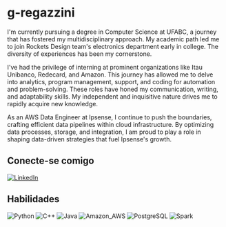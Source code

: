 # g-regazzini
I'm currently pursuing a degree in Computer Science at UFABC, a journey that has fostered my multidisciplinary approach. My academic path led me to join Rockets Design team's electronics department early in college. The diversity of experiences has been my cornerstone.

I've had the privilege of interning at prominent organizations like Itau Unibanco, Redecard, and Amazon. This journey has allowed me to delve into analytics, program management, support, and coding for automation and problem-solving. These roles have honed my communication, writing, and adaptability skills. My independent and inquisitive nature drives me to rapidly acquire new knowledge.

As an AWS Data Engineer at Ipsense, I continue to push the boundaries, crafting efficient data pipelines within cloud infrastructure. By optimizing data processes, storage, and integration, I am proud to play a role in shaping data-driven strategies that fuel Ipsense's growth.
## Conecte-se comigo
[![LinkedIn](https://img.shields.io/badge/LinkedIn-000?style=for-the-badge&logo=linkedin&logoColor=0E76A8)](https://www.linkedin.com/in/gustavo-regazzini-de-lima-b4b899112/)
## Habilidades
![Python](https://img.shields.io/badge/Python-000?style=for-the-badge&logo=python)
![C++](https://img.shields.io/badge/C%2B%2B-000?style=for-the-badge&logo=c%2B%2B&logoColor=00599C)
![Java](https://img.shields.io/badge/Java-000?style=for-the-badge&logo=java)
![Amazon_AWS](https://img.shields.io/badge/Amazon_AWS-000?style=for-the-badge&logo=amazon-aws&logoColor=white)
![PostgreSQL](https://img.shields.io/badge/PostgreSQL-000?style=for-the-badge&logo=postgresql&logoColor=white)
![Spark](https://img.shields.io/badge/Spark%20AR-000?style=for-the-badge&logo=SparkAR&logoColor=white)

